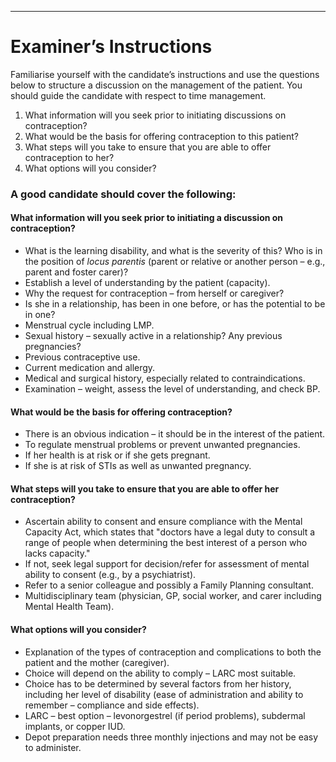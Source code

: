 ---

# Examiner’s Instructions

Familiarise yourself with the candidate’s instructions and use the questions below to structure a discussion on the management of the patient. You should guide the candidate with respect to time management.

1. What information will you seek prior to initiating discussions on contraception?
2. What would be the basis for offering contraception to this patient?
3. What steps will you take to ensure that you are able to offer contraception to her?
4. What options will you consider?

### A good candidate should cover the following:

#### What information will you seek prior to initiating a discussion on contraception?

- What is the learning disability, and what is the severity of this? Who is in the position of *locus parentis* (parent or relative or another person – e.g., parent and foster carer)?
- Establish a level of understanding by the patient (capacity).
- Why the request for contraception – from herself or caregiver?
- Is she in a relationship, has been in one before, or has the potential to be in one?
- Menstrual cycle including LMP.
- Sexual history – sexually active in a relationship? Any previous pregnancies?
- Previous contraceptive use.
- Current medication and allergy.
- Medical and surgical history, especially related to contraindications.
- Examination – weight, assess the level of understanding, and check BP.

#### What would be the basis for offering contraception?

- There is an obvious indication – it should be in the interest of the patient.
- To regulate menstrual problems or prevent unwanted pregnancies.
- If her health is at risk or if she gets pregnant.
- If she is at risk of STIs as well as unwanted pregnancy.

#### What steps will you take to ensure that you are able to offer her contraception?

- Ascertain ability to consent and ensure compliance with the Mental Capacity Act, which states that "doctors have a legal duty to consult a range of people when determining the best interest of a person who lacks capacity."
- If not, seek legal support for decision/refer for assessment of mental ability to consent (e.g., by a psychiatrist).
- Refer to a senior colleague and possibly a Family Planning consultant.
- Multidisciplinary team (physician, GP, social worker, and carer including Mental Health Team).

#### What options will you consider?

- Explanation of the types of contraception and complications to both the patient and the mother (caregiver).
- Choice will depend on the ability to comply – LARC most suitable.
- Choice has to be determined by several factors from her history, including her level of disability (ease of administration and ability to remember – compliance and side effects).
- LARC – best option – levonorgestrel (if period problems), subdermal implants, or copper IUD.
- Depot preparation needs three monthly injections and may not be easy to administer.

